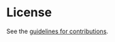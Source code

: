 # License

See the
[guidelines for contributions](https://github.com/richsalz/draft-ietf-rfc2028bis/blob/main/CONTRIBUTING.md).
